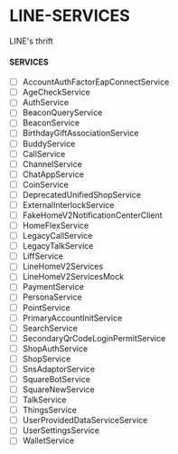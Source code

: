 # LINE-SERVICES
LINE's thrift

#### SERVICES
- [ ] AccountAuthFactorEapConnectService
- [ ] AgeCheckService
- [ ] AuthService
- [ ] BeaconQueryService
- [ ] BeaconService
- [ ] BirthdayGiftAssociationService
- [ ] BuddyService
- [ ] CallService
- [ ] ChannelService
- [ ] ChatAppService
- [ ] CoinService
- [ ] DeprecatedUnifiedShopService
- [ ] ExternalInterlockService
- [ ] FakeHomeV2NotificationCenterClient
- [ ] HomeFlexService
- [ ] LegacyCallService
- [ ] LegacyTalkService
- [ ] LiffService
- [ ] LineHomeV2Services
- [ ] LineHomeV2ServicesMock
- [ ] PaymentService
- [ ] PersonaService
- [ ] PointService
- [ ] PrimaryAccountInitService
- [ ] SearchService
- [ ] SecondaryQrCodeLoginPermitService
- [ ] ShopAuthService
- [ ] ShopService
- [ ] SnsAdaptorService
- [ ] SquareBotService
- [ ] SquareNewService
- [ ] TalkService
- [ ] ThingsService
- [ ] UserProvidedDataServiceService
- [ ] UserSettingsService
- [ ] WalletService
